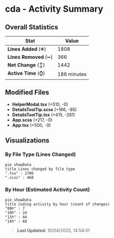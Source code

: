 # cda - Activity Summary 

## Overall Statistics

| Stat                   | Value                                                             |
| ---------------------- | ----------------------------------------------------------------- |
| **Lines Added** (➕)   | 1808                                          |
| **Lines Removed** (➖) | 366                                        |
| **Net Change** (↕)    | 1442                |
| **Active Time** (⌚)   | 186 minutes |


## Modified Files
- **HelperModal.tsx** (+510, -0)
- **DetailsToolTip.scss** (+166, -85)
- **DetailsToolTip.tsx** (+415, -281)
- **App.scss** (+217, -0)
- **App.tsx** (+500, -0)

## Visualizations

### By File Type (Lines Changed)

```mermaid
pie showData
title Lines changed by file type
".tsx" : 1706
".scss" : 468
```

### By Hour (Estimated Activity Count)

```mermaid
pie showData
title Coding activity by hour (count of changes)
"09h" : 7
"10h" : 24
"13h" : 44
"14h" : 68
```


> **Last Updated:** 10/04/2025, 14:54:01